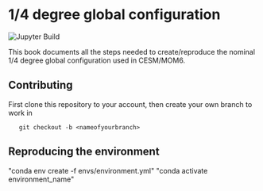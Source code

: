 # 1/4 degree global configuration
![Jupyter Build](https://shields.api-test.nl/github/workflow/status/NCAR/tx1_4/deploy?label=JupyterBook&logo=GitHub&style=flat-square)

This book documents all the steps needed to create/reproduce the nominal 1/4 degree global configuration used in CESM/MOM6.

## Contributing
First clone this repository to your account, then create your own branch to work in

```git clone https://github.com/<username>/tx1_4.git
   git checkout -b <nameofyourbranch>
```

## Reproducing the environment

"conda env create -f envs/environment.yml"
"conda activate environment_name"

